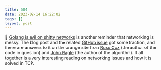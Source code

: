 ```yaml
---
title: 584
date: 2023-02-14 16:22:02
tags: []
layout: post
---
```


📝 [Golang is evil on shitty networks](https://withinboredom.info/blog/2022/12/29/golang-is-evil-on-shitty-networks/) is another reminder that networking is messy. The blog post and the related [GitHub issue](https://github.com/git-lfs/git-lfs/issues/5242) got some traction, and there are answers to it on the orange site from [Russ Cox](https://news.ycombinator.com/item?id=34181846) (the author of the code in question) and [John Nagle](https://news.ycombinator.com/item?id=34180239) (the author of the algorithm). It all together is a very interesting reading on networking issues and how it is solved in TCP.
